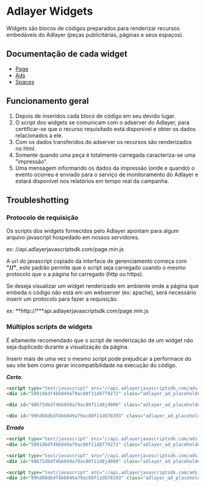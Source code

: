 
# Adlayer Widgets

Widgets são blocos de códigos preparados para renderizar recursos embedáveis do Adlayer (peças publicitárias, páginas e seus espaços).

## Documentação de cada widget
* [Page](https://github.com/adlayer/javascript-api/blob/master/docs/widgets/pages.md)
* [Ads](https://github.com/adlayer/javascript-api/blob/master/docs/widgets/ads.md)
* [Spaces](https://github.com/adlayer/javascript-api/blob/master/docs/widgets/spaces.md)

## Funcionamento geral
1. Depois de inseridos cada bloco de código em seu devido lugar.
2. O script dos widgets se comunicam com o adserver do Adlayer, para certificar-se que o recurso requisitado está disponível e obter os dados relacionados a ele.
3. Com os dados transferidos do adserver os recursos são renderizados no html.
4. Somente quando uma peça é totalmente carregada caracteriza-se uma "impressão".
5. Uma mensagem informando os dados da impressão (onde e quando) o evento ocorreu é enviado para o serviço de monitoramento do Adlayer e estará disponível nos relatórios em tempo real da campanha.

## Troubleshotting

### Protocolo de requisição
Os scripts dos widgets fornecidos pelo Adlayer apontam para algum arquivo javascript hospedado em nossos servidores.

ex:
//api.adlayerjavascriptsdk.com/page.min.js

A url do javascript copiado da interface de gerenciamento começa com __"//"__, este padrão permite que o script seja carregado usando o mesmo protocolo que o a página foi carregado (http ou https).

Se deseja visualizar um widget renderizado em ambiente onde a página que embeda o código não está em um webserver (ex: apache), será necessário inserir um protocolo para fazer a requisição.

ex:
**http://***api.adlayerjavascriptsdk.com/page.min.js

### Múltiplos scripts de widgets
É altamente recomendado que o script de renderização de um widget não seja duplicado durante a visualização da página. 

Inserir mais de uma vez o mesmo script pode prejudicar a performace do seu site bem como gerar incompatibilidade na execução do código.

***Certo***:

```html
<script type="text/javascript" src="//api.adlayerjavascriptsdk.com/ads.min.js" async="true" language="javascript"></script>
<div id="5091dbdf4bb049a79ac80f11d8779272" class="adlayer_ad_placeholder"></div>

<div id="98673dbdf4bb049a79ac80f11d8jd000" class="adlayer_ad_placeholder"></div>

<div id="99hd88dbdf4bb049a79ac80f11d878393" class="adlayer_ad_placeholder"></div>
```

***Errado***

```html
<script type="text/javascript" src="//api.adlayerjavascriptsdk.com/ads.min.js" async="true" language="javascript"></script>
<div id="5091dbdf4bb049a79ac80f11d8779272" class="adlayer_ad_placeholder"></div>

<script type="text/javascript" src="//api.adlayerjavascriptsdk.com/ads.min.js" async="true" language="javascript"></script>
<div id="98673dbdf4bb049a79ac80f11d8jd000" class="adlayer_ad_placeholder"></div>

<script type="text/javascript" src="//api.adlayerjavascriptsdk.com/ads.min.js" async="true" language="javascript"></script>
<div id="99hd88dbdf4bb049a79ac80f11d878393" class="adlayer_ad_placeholder"></div>
```